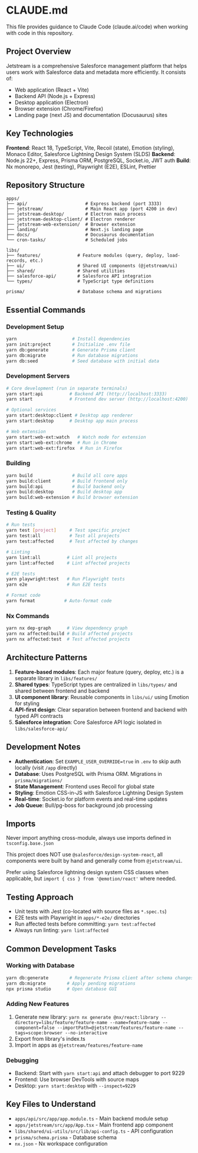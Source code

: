 # CLAUDE.md

This file provides guidance to Claude Code (claude.ai/code) when working with code in this repository.

## Project Overview

Jetstream is a comprehensive Salesforce management platform that helps users work with Salesforce data and metadata more efficiently. It consists of:

- Web application (React + Vite)
- Backend API (Node.js + Express)
- Desktop application (Electron)
- Browser extension (Chrome/Firefox)
- Landing page (next JS) and documentation (Docusaurus) sites

## Key Technologies

**Frontend**: React 18, TypeScript, Vite, Recoil (state), Emotion (styling), Monaco Editor, Salesforce Lightning Design System (SLDS)
**Backend**: Node.js 22+, Express, Prisma ORM, PostgreSQL, Socket.io, JWT auth
**Build**: Nx monorepo, Jest (testing), Playwright (E2E), ESLint, Prettier

## Repository Structure

```
apps/
├── api/                      # Express backend (port 3333)
├── jetstream/                # Main React app (port 4200 in dev)
├── jetstream-desktop/        # Electron main process
├── jetstream-desktop-client/ # Electron renderer
├── jetstream-web-extension/  # Browser extension
├── landing/                  # Next.js landing page
├── docs/                     # Docusaurus documentation
└── cron-tasks/               # Scheduled jobs

libs/
├── features/              # Feature modules (query, deploy, load-records, etc.)
├── ui/                    # Shared UI components (@jetstream/ui)
├── shared/                # Shared utilities
├── salesforce-api/        # Salesforce API integration
└── types/                 # TypeScript type definitions

prisma/                    # Database schema and migrations
```

## Essential Commands

### Development Setup

```bash
yarn                     # Install dependencies
yarn init:project        # Initialize .env file
yarn db:generate         # Generate Prisma client
yarn db:migrate          # Run database migrations
yarn db:seed             # Seed database with initial data
```

### Development Servers

```bash
# Core development (run in separate terminals)
yarn start:api          # Backend API (http://localhost:3333)
yarn start              # Frontend dev server (http://localhost:4200)

# Optional services
yarn start:desktop:client # Desktop app renderer
yarn start:desktop      # Desktop app main process

# Web extension
yarn start:web-ext:watch   # Watch mode for extension
yarn start:web-ext:chrome  # Run in Chrome
yarn start:web-ext:firefox  # Run in Firefox
```

### Building

```bash
yarn build               # Build all core apps
yarn build:client        # Build frontend only
yarn build:api           # Build backend only
yarn build:desktop       # Build desktop app
yarn build:web-extension # Build browser extension
```

### Testing & Quality

```bash
# Run tests
yarn test [project]     # Test specific project
yarn test:all           # Test all projects
yarn test:affected      # Test affected by changes

# Linting
yarn lint:all          # Lint all projects
yarn lint:affected     # Lint affected projects

# E2E tests
yarn playwright:test   # Run Playwright tests
yarn e2e               # Run E2E tests

# Format code
yarn format           # Auto-format code
```

### Nx Commands

```bash
yarn nx dep-graph      # View dependency graph
yarn nx affected:build # Build affected projects
yarn nx affected:test  # Test affected projects
```

## Architecture Patterns

1. **Feature-based modules**: Each major feature (query, deploy, etc.) is a separate library in `libs/features/`
2. **Shared types**: TypeScript types are centralized in `libs/types/` and shared between frontend and backend
3. **UI component library**: Reusable components in `libs/ui/` using Emotion for styling
4. **API-first design**: Clear separation between frontend and backend with typed API contracts
5. **Salesforce integration**: Core Salesforce API logic isolated in `libs/salesforce-api/`

## Development Notes

- **Authentication**: Set `EXAMPLE_USER_OVERRIDE=true` in `.env` to skip auth locally (visit `/app` directly)
- **Database**: Uses PostgreSQL with Prisma ORM. Migrations in `prisma/migrations/`
- **State Management**: Frontend uses Recoil for global state
- **Styling**: Emotion CSS-in-JS with Salesforce Lightning Design System
- **Real-time**: Socket.io for platform events and real-time updates
- **Job Queue**: Bull/pg-boss for background job processing

## Imports

Never import anything cross-module, always use imports defined in `tsconfig.base.json`

This project does NOT use `@salesforce/design-system-react`, all components were built by hand and generally come from `@jetstream/ui`.

Prefer using Salesforce lightning design system CSS classes when applicable, but `import { css } from '@emotion/react'` where needed.

## Testing Approach

- Unit tests with Jest (co-located with source files as `*.spec.ts`)
- E2E tests with Playwright in `apps/*-e2e/` directories
- Run affected tests before committing: `yarn test:affected`
- Always run linting: `yarn lint:affected`

## Common Development Tasks

### Working with Database

```bash
yarn db:generate        # Regenerate Prisma client after schema changes
yarn db:migrate        # Apply pending migrations
npx prisma studio      # Open database GUI
```

### Adding New Features

1. Generate new library: `yarn nx generate @nx/react:library --directory=libs/feature/feature-name --name=feature-name --component=false --importPath=@jetstream/features/feature-name --tags=scope:browser --no-interactive`
2. Export from library's index.ts
3. Import in apps as `@jetstream/features/feature-name`

### Debugging

- Backend: Start with `yarn start:api` and attach debugger to port 9229
- Frontend: Use browser DevTools with source maps
- Desktop: `yarn start:desktop` with `--inspect=9229`

## Key Files to Understand

- `apps/api/src/app/app.module.ts` - Main backend module setup
- `apps/jetstream/src/app/App.tsx` - Main frontend app component
- `libs/shared/ui-utils/src/lib/api-config.ts` - API configuration
- `prisma/schema.prisma` - Database schema
- `nx.json` - Nx workspace configuration
